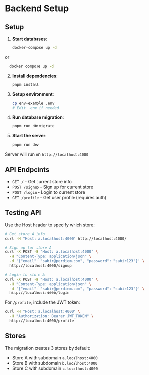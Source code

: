 # Backend Setup

## Setup

1. **Start databases**:
   ```bash
   docker-compose up -d
   ```

or

```bash
  docker compose up -d
```

2. **Install dependencies**:

   ```bash
   pnpm install
   ```

3. **Setup environment**:

   ```bash
   cp env-example .env
   # Edit .env if needed
   ```

4. **Run database migration**:

   ```bash
   pnpm run db:migrate
   ```

5. **Start the server**:
   ```bash
   pnpm run dev
   ```

Server will run on `http://localhost:4000`

## API Endpoints

- `GET /` - Get current store info
- `POST /signup` - Sign up for current store
- `POST /login` - Login to current store
- `GET /profile` - Get user profile (requires auth)

## Testing API

Use the Host header to specify which store:

```bash
# Get store A info
curl -H "Host: a.localhost:4000" http://localhost:4000/

# Sign up for store A
curl -X POST -H "Host: a.localhost:4000" \
  -H "Content-Type: application/json" \
  -d '{"email": "sabir@perdiem.com", "password": "sabir123"}' \
  http://localhost:4000/signup

# Login to store A
curl -X POST -H "Host: a.localhost:4000" \
  -H "Content-Type: application/json" \
  -d '{"email": "sabir@perdiem.com", "password": "sabir123"}' \
  http://localhost:4000/login
```

For `/profile`, include the JWT token:

```bash
curl -H "Host: a.localhost:4000" \
  -H "Authorization: Bearer JWT_TOKEN" \
  http://localhost:4000/profile
```

## Stores

The migration creates 3 stores by default:

- Store A with subdomain `a.localhost:4000`
- Store B with subdomain `b.localhost:4000`
- Store C with subdomain `c.localhost:4000`

